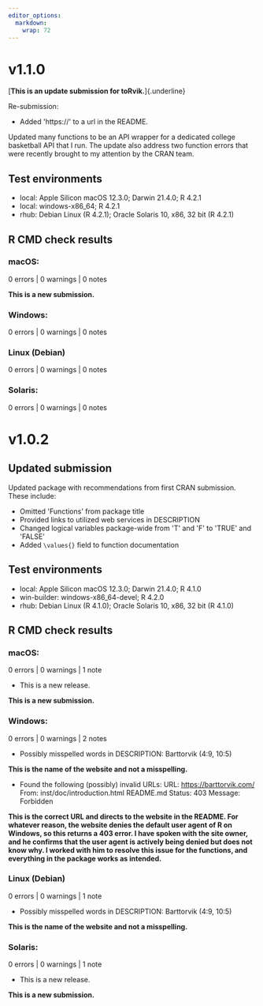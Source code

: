 ```yaml
---
editor_options: 
  markdown: 
    wrap: 72
---
```


# v1.1.0

[**This is an update submission for toRvik.**]{.underline}

Re-submission:

-   Added 'https://' to a url in the README.

Updated many functions to be an API wrapper for a dedicated college
basketball API that I run. The update also address two function errors
that were recently brought to my attention by the CRAN team.

## Test environments

-   local: Apple Silicon macOS 12.3.0; Darwin 21.4.0; R 4.2.1
-   local: windows-x86_64; R 4.2.1
-   rhub: Debian Linux (R 4.2.1); Oracle Solaris 10, x86, 32 bit (R
    4.2.1)

## R CMD check results

### macOS:

0 errors \| 0 warnings \| 0 notes

**This is a new submission.**

### Windows:

0 errors \| 0 warnings \| 0 notes

### Linux (Debian)

0 errors \| 0 warnings \| 0 notes

### Solaris:

0 errors \| 0 warnings \| 0 notes

# v1.0.2

## Updated submission

Updated package with recommendations from first CRAN submission. These
include:

-   Omitted 'Functions' from package title
-   Provided links to utilized web services in DESCRIPTION
-   Changed logical variables package-wide from 'T' and 'F' to 'TRUE'
    and 'FALSE'
-   Added `\values{}` field to function documentation

## Test environments

-   local: Apple Silicon macOS 12.3.0; Darwin 21.4.0; R 4.1.0
-   win-builder: windows-x86_64-devel; R 4.2.0
-   rhub: Debian Linux (R 4.1.0); Oracle Solaris 10, x86, 32 bit (R
    4.1.0)

## R CMD check results

### macOS:

0 errors \| 0 warnings \| 1 note

-   This is a new release.

**This is a new submission.**

### Windows:

0 errors \| 0 warnings \| 2 notes

-   Possibly misspelled words in DESCRIPTION: Barttorvik (4:9, 10:5)

**This is the name of the website and not a misspelling.**

-   Found the following (possibly) invalid URLs: URL:
    <https://barttorvik.com/> From: inst/doc/introduction.html README.md
    Status: 403 Message: Forbidden

**This is the correct URL and directs to the website in the README. For
whatever reason, the website denies the default user agent of R on
Windows, so this returns a 403 error. I have spoken with the site owner,
and he confirms that the user agent is actively being denied but does
not know why. I worked with him to resolve this issue for the functions,
and everything in the package works as intended.**

### Linux (Debian)

0 errors \| 0 warnings \| 1 note

-   Possibly misspelled words in DESCRIPTION: Barttorvik (4:9, 10:5)

**This is the name of the website and not a misspelling.**

### Solaris:

0 errors \| 0 warnings \| 1 note

-   This is a new release.

**This is a new submission.**
